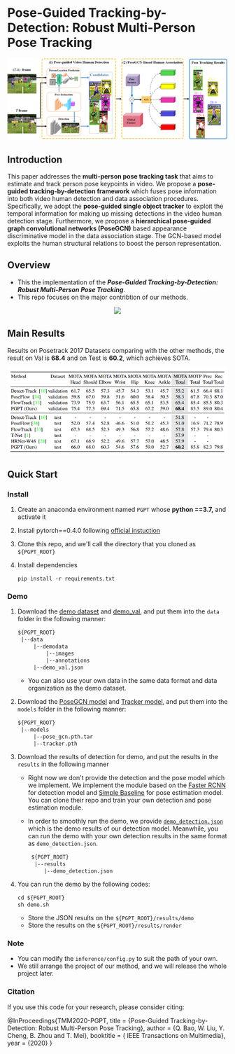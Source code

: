 # Pose-Guided Tracking-by-Detection: Robust Multi-Person Pose Tracking

![overview](img/overview.png)
## Introduction
This paper addresses the **multi-person pose tracking task** that aims to estimate and track person pose keypoints in video. We propose a **pose-guided tracking-by-detection framework** which fuses pose information into both video human detection and data association procedures. Specifically, we adopt the **pose-guided single object tracker** to exploit the temporal information for making up missing detections in the video human detection stage. Furthermore, we propose a **hierarchical pose-guided graph convolutional networks (PoseGCN)** based appearance discriminative model in the data association stage. The GCN-based model exploits the human structural relations to boost the person representation.

## Overview
- This the implementation of the ***Pose-Guided Tracking-by-Detection: Robust Multi-Person Pose Tracking***.
- This repo focuses on the major contribtion of our methods.

<div align=center><img  src="img/demo1.gif"/></div>

## Main Results
Results on Posetrack 2017 Datasets comparing with the other methods, the result on Val is **68.4** and on Test is **60.2**, which achieves SOTA.  

<div align=center><img  src="img/table1.PNG"/></div>

## Quick Start
### Install

1. Create an anaconda environment named `PGPT` whose **python ==3.7,** and activate it 

2. Install pytorch==0.4.0 following [official instuction](https://pytorch.org/)

3. Clone this repo, and we'll call the directory that you cloned as `${PGPT_ROOT}`

4. Install dependencies

   ```
   pip install -r requirements.txt
   ```

### Demo
1. Download the [demo dataset](https://drive.google.com/file/d/1V8GosSCpf1WVjjWIg5ZjDKhKFHVJVuTn/view?usp=sharing) and [demo_val](https://drive.google.com/open?id=10_vdN18hajEePO0WAAQTXTO0mKDouEsu), and put them into  the `data` folder in the following manner:

    ```
    ${PGPT_ROOT}
     |--data
         |--demodata
             |--images
             |--annotations
         |--demo_val.json
    ```
    - You can also use your own data in the same data format and data organization as the demo dataset.
2. Download the [PoseGCN model](https://drive.google.com/open?id=1emHrW4OFFOndmR5OIUfHDq4xf8yhdPjR) and [Tracker model](https://drive.google.com/open?id=1FSWm3nmjvXUxjKayGlXULcP9ne6S3DQ7), and put them into the `models` folder in the following manner:

    ```
    ${PGPT_ROOT}
     |--models
         |--pose_gcn.pth.tar
         |--tracker.pth
    ```


3. Download the results of detection for demo, and put the results  in the `results` in the following manner
   - Right now we don't provide the detection and the pose model which we implement. We implement the module based on the [Faster RCNN](https://github.com/rbgirshick/py-faster-rcnn) for detection model and [Simple Baseline](<https://github.com/microsoft/human-pose-estimation.pytorch>) for pose estimation model. You can clone their repo and train your own detection and pose estimation module. 
   
   - In order to smoothly run the demo, we provide [`demo_detection.json`](https://drive.google.com/open?id=1Jvfin7M7qgoO6k3rpkR2Yc4Kcp2iuTR9) which is the demo results of our detection model. Meanwhile, you can run the demo with your own detection results in the same format as `demo_detection.json`. 
   
     ```
      ${PGPT_ROOT}
       |--results
       	  |--demo_detection.json
     ```
   
     
   
4. You can run the demo by the following codes:
    ```
    cd ${PGPT_ROOT}
    sh demo.sh
    ```
    - Store the JSON results on the `${PGPT_ROOT}/results/demo`
	- Store the  results on the `${PGPT_ROOT}/results/render`

### Note

- You can modify the `inference/config.py` to suit the path of your own.
- We  still arrange the project of our method, and we will release the  whole project later. 

### Citation
If you use this code for your research, please consider citing:

@InProceedings{TMM2020-PGPT,
title = {Pose-Guided Tracking-by-Detection: Robust Multi-Person Pose Tracking},
author = {Q. Bao, W. Liu, Y. Cheng, B. Zhou and T. Mei},
booktitle = { IEEE Transactions on Multimedia},
year = {2020}
}

